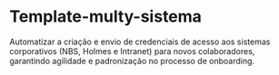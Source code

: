 # Template-multy-sistema
Automatizar a criação e envio de credenciais de acesso aos sistemas corporativos  (NBS, Holmes e Intranet) para novos colaboradores, garantindo agilidade e  padronização no processo de onboarding. 
